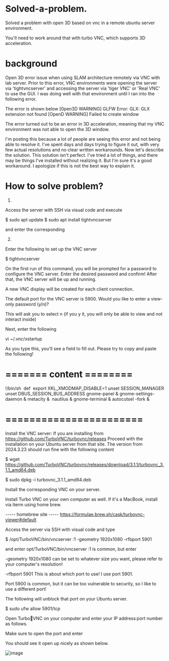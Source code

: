 # Solved-a-problem.
Solved a problem with open 3D based on vnc in a remote ubuntu server environment.

You'll need to work around that with turbo VNC, which supports 3D acceleration. 


# background
Open 3D error issue when using SLAM architecture remotely via VNC with lab server.
Prior to this error, VNC environments were opening the server via 'tightvncserver' and accessing the server via 'tiger VNC' or 'Real VNC' to use the GUI.
I was doing well with that environment until I ran into the following error.

The error is shown below
[0pen3D WARNING] GLFW Error: GLX: GLX extension not found
[OpenD WARNING] Failed to create window

The error turned out to be an error in 3D acceleration, meaning that my VNC environment was not able to open the 3D window.

I'm posting this because a lot of people are seeing this error and not being able to resolve it.
I've spent days and days trying to figure it out, with very few actual resolutions and no clear written workarounds.
Now let's describe the solution.
This solution isn't perfect. I've tried a lot of things, and there may be things I've installed without realizing it. But I'm sure it's a good workaround. 
I apologize if this is not the best way to explain it.

# How to solve problem?


1) 
Access the server with SSH via visual code and execute

$ sudo apt update 
$ sudo apt install tightvncserver 

and enter the corresponding



2) 
Enter the following to set up the VNC server

$ tightvncserver

On the first run of this command, you will be prompted for a password to configure the VNC server. Enter the desired password and confirm! After that, the VNC server will be up and running. 

A new VNC display will be created for each client connection. 

The default port for the VNC server is 5900. Would you like to enter a view-only password (y/n)? 

This will ask you to select n (if you y it, you will only be able to view and not interact inside)

Next, enter the following

vi ~/.vnc/xstartup

As you type this, you'll see a field to fill out.
Please try to copy and paste the following!

# ======= content ======== # 
!/bin/sh 
def 
export XKL_XMODMAP_DISABLE=1 
unset SESSION_MANAGER 
unset DBUS_SESSION_BUS_ADDRESS 
gnome-panel & 
gnome-settings-daemon & 
metacity & 
nautilus & 
gnome-terminal & 
autocutsel -fork & 
# ======================= # 

Install the VNC server: If you are installing from https://github.com/TurboVNC/turbovnc/releases 
Proceed with the installation on your Ubuntu server from that site. The version from 2024.3.23 should run fine with the following content

$ wget https://github.com/TurboVNC/turbovnc/releases/download/3.1.1/turbovnc_3.1.1_amd64.deb

$ sudo dpkg -i turbovnc_3.1.1_amd64.deb

Install the corresponding VNC on your server. 



Install Turbo VNC on your own computer as well. 
If it's a MacBook, install via iterm using home brew.

----- homebrew site -----
https://formulae.brew.sh/cask/turbovnc-viewer#default

Access the server via SSH with visual code and type

$ /opt/TurboVNC/bin/vncserver :1 -geometry 1920x1080 -rfbport 5901

and enter 
opt/TurboVNC/bin/vncserver :1 is common, but enter 

-geometry 1920x1080 can be set to whatever size you want, please refer to your computer's resolution!

-rfbport 5901 This is about which port to use! I use port 5901. 

Port 5900 is common, but it can be too vulnerable to security, so I like to use a different port!


The following will unblock that port on your Ubuntu server.

$ sudo ufw allow 5901/tcp


Open TurboVNC on your computer and enter your IP address:port number as follows.

Make sure to open the port and enter

You should see it open up nicely as shown below.

![image](https://github.com/paulsung97/Solved-a-problem./assets/63456050/b6a05003-2bc6-48a2-983e-76690b861145)


